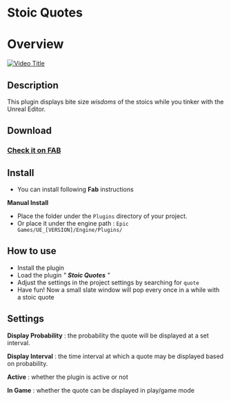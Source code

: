 # Stoic Quotes 

# Overview
[![Video Title](https://img.youtube.com/vi/MIx0GV4ToFo/0.jpg)](https://www.youtube.com/watch?v=MIx0GV4ToFo)

## Description

This plugin displays bite size *wisdoms* of the stoics while you tinker with the Unreal Editor.

## Download

### [Check it on FAB](https://www.fab.com/listings/4e9565f4-5f17-4fcb-b447-ae1a0a9c2fff)

## Install 

- You can install following **Fab** instructions

**Manual Install**
- Place the folder under the `Plugins` directory of your project.
- Or place it under the engine path : `Epic Games/UE_[VERSION]/Engine/Plugins/`
## How to use 

- Install the plugin
- Load the plugin *" **Stoic Quotes** "*
- Adjust the settings in the project settings by searching for `quote`
- Have fun! Now a small slate window will pop every once in a while with a stoic quote

## Settings 

**Display Probability** : the probability the quote will be displayed at a set interval.

**Display Interval** :  the time interval at which a quote may be displayed based on probability. 

**Active** : whether the plugin is active or not

**In Game** : whether the quote can be displayed in play/game mode

